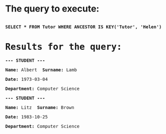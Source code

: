
<!-- saved from url=(0031)http://localhost:8080/inputfile -->
<html><head><meta http-equiv="Content-Type" content="text/html; charset=UTF-8"></head><body><h1>The query to execute:</h1><pre><p><b>SELECT * FROM Tutor WHERE ANCESTOR IS KEY('Tutor', 'Helen') AND department = 'Computer Science' AND date &lt; DATETIME('1983-12-15 00:00:00') AND date &gt; DATETIME('1972-04-07 00:00:00')</b></p><h1>Results for the query:</h1><p><b>--- STUDENT ---</b><p><p><b>Name:</b> Albert  <b>Surname:</b> Lamb </p><p><b>Date:</b> 1973-03-04 </p><p><b>Department:</b> Computer Science </p><p><b>--- STUDENT ---</b><p><p><b>Name:</b> Litz  <b>Surname:</b> Brown </p><p><b>Date:</b> 1983-10-25 </p><p><b>Department:</b> Computer Science </p></pre></body></html>
